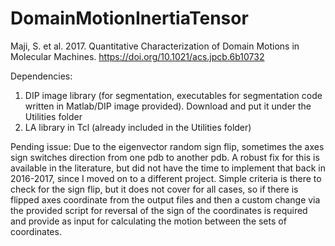 # DomainMotionInertiaTensor
Maji, S. et al. 2017. Quantitative Characterization of Domain Motions in Molecular Machines. 
https://doi.org/10.1021/acs.jpcb.6b10732

Dependencies:
1. DIP image library (for segmentation, executables for segmentation code written in Matlab/DIP image provided). Download and put it under the Utilities folder
2. LA library in Tcl (already included in the Utilities folder) 

Pending issue:  Due to the eigenvector random sign flip, sometimes the axes sign switches direction from one pdb to another pdb. A robust fix for this is available in the literature, but did not have the time to implement that back in 2016-2017, since I moved on to a different project.
Simple criteria is there to check for the sign flip, but it does not cover for all cases, so if there is flipped axes coordinate from the output files and then a custom change via the provided script for reversal of the sign of the coordinates is required and provide as input for calculating the motion between the sets of coordinates.
